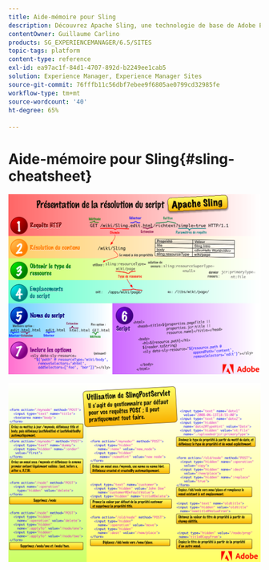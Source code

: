 ```yaml
---
title: Aide-mémoire pour Sling
description: Découvrez Apache Sling, une technologie de base de Adobe Experience Manager, à l’aide de ce diagramme de référence.
contentOwner: Guillaume Carlino
products: SG_EXPERIENCEMANAGER/6.5/SITES
topic-tags: platform
content-type: reference
exl-id: ea97ac1f-84d1-4707-892d-b2249ee1cab5
solution: Experience Manager, Experience Manager Sites
source-git-commit: 76fffb11c56dbf7ebee9f6805ae0799cd32985fe
workflow-type: tm+mt
source-wordcount: '40'
ht-degree: 65%

---
```


# Aide-mémoire pour Sling{#sling-cheatsheet}

![Présentation de la résolution du script Apache Sling.](assets/sling-cheatsheet-01.png)

![Utilisation de SlingPostServlet : il s’agit du gestionnaire par défaut pour vos requêtes POST ; il peut pratiquement tout faire.](assets/sling-cheatsheet-02.png)
